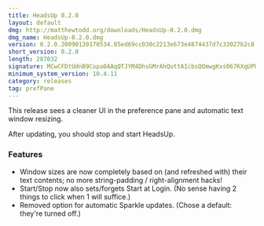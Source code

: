 ```yaml
---
title: HeadsUp 0.2.0
layout: default
dmg: http://matthewtodd.org/downloads/HeadsUp-0.2.0.dmg
dmg_name: HeadsUp-0.2.0.dmg
version: 0.2.0.20090130170534.85ed69cc030c2213e673e4874437d7c33027b2c8
short_version: 0.2.0
length: 287032
signature: MCwCFDtUdnB9Copa0AAqQTJYM4DhsGMrAhQuttAIcbsQOmwgKxs067KXqUPUAw==
minimum_system_version: 10.4.11
category: releases
tag: prefPane
---
```


This release sees a cleaner UI in the preference pane and automatic text window resizing.

After updating, you should stop and start HeadsUp.

### Features

* Window sizes are now completely based on (and refreshed with) their text contents; no more string-padding / right-alignment hacks!
* Start/Stop now also sets/forgets Start at Login. (No sense having 2 things to click when 1 will suffice.)
* Removed option for automatic Sparkle updates. (Chose a default: they're turned off.)
